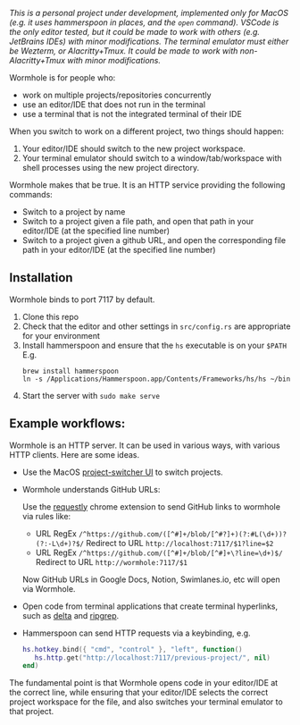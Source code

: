 _This is a personal project under development, implemented only for MacOS (e.g. it uses hammerspoon in places, and the `open` command). VSCode is the only editor tested, but it could be made to work with others (e.g. JetBrains IDEs) with minor modifications. The terminal emulator must either be Wezterm, or Alacritty+Tmux. It could be made to work with non-Alacritty+Tmux with minor modifications._

Wormhole is for people who:
- work on multiple projects/repositories concurrently
- use an editor/IDE that does not run in the terminal
- use a terminal that is not the integrated terminal of their IDE

When you switch to work on a different project, two things should happen:

1. Your editor/IDE should switch to the new project workspace.
2. Your terminal emulator should switch to a window/tab/workspace with shell processes using the new project directory.

Wormhole makes that be true.
It is an HTTP service providing the following commands:

- Switch to a project by name
- Switch to a project given a file path, and open that path in your editor/IDE (at the specified line number)
- Switch to a project given a github URL, and open the corresponding file path in your editor/IDE (at the specified line number)

## Installation

Wormhole binds to port 7117 by default.

1. Clone this repo
2. Check that the editor and other settings in `src/config.rs` are appropriate for your environment
3. Install hammerspoon and ensure that the `hs` executable is on your `$PATH`
   E.g.
   ```
   brew install hammerspoon
   ln -s /Applications/Hammerspoon.app/Contents/Frameworks/hs/hs ~/bin
   ```
4. Start the server with `sudo make serve`

## Example workflows:

Wormhole is an HTTP server.
It can be used in various ways, with various HTTP clients.
Here are some ideas.

- Use the MacOS [project-switcher UI](https://github.com/dandavison/wormhole-gui) to switch projects.

- Wormhole understands GitHub URLs:

  Use the [requestly](https://chrome.google.com/webstore/detail/requestly-open-source-htt/mdnleldcmiljblolnjhpnblkcekpdkpa) chrome extension to send GitHub links to wormhole via rules like:<br>

  - URL RegEx `/^https://github.com/([^#]+/blob/[^#?]+)(?:#L(\d+))?(?:-L\d+)?$/` Redirect to URL `http://localhost:7117/$1?line=$2`
  - URL RegEx `/^https://github.com/([^#]+/blob/[^#]+\?line=\d+)$/` Redirect to URL `http://wormhole:7117/$1`

  Now GitHub URLs in Google Docs, Notion, Swimlanes.io, etc will open via Wormhole.

- Open code from terminal applications that create terminal hyperlinks, such as [delta](https://dandavison.github.io/delta/grep.html?highlight=hyperlinks#grep) and [ripgrep](https://github.com/BurntSushi/ripgrep/discussions/2611).

- Hammerspoon can send HTTP requests via a keybinding, e.g.
  ```lua
  hs.hotkey.bind({ "cmd", "control" }, "left", function()
     hs.http.get("http://localhost:7117/previous-project/", nil)
  end)
  ```

The fundamental point is that Wormhole opens code in your editor/IDE at the correct line, while ensuring that your editor/IDE selects the correct project workspace for the file, and also switches your terminal emulator to that project.
